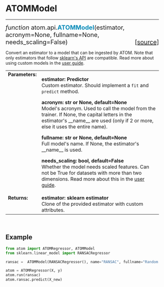 # ATOMModel
-----------

<div style="font-size:20px">
<em>function</em> atom.api.<strong style="color:#008AB8">ATOMModel</strong>(estimator,
acronym=None, fullname=None, needs_scaling=False)
<span style="float:right">
<a href="https://github.com/tvdboom/ATOM/blob/master/atom/api.py#L26">[source]</a>
</span>
</div>

Convert an estimator to a model that can be ingested by ATOM. Note that
only estimators that follow [sklearn's API](https://scikit-learn.org/stable/developers/develop.html)
are compatible. Read more about using custom models in the [user guide](../../../user_guide/models/#custom-models).

<table style="font-size:16px">
<tr>
<td width="20%" class="td_title" style="vertical-align:top"><strong>Parameters:</strong></td>
<td width="80%" class="td_params">
<p>
<strong>estimator: Predictor</strong><br>
Custom estimator. Should implement a <code>fit</code> and
<code>predict</code> method.
</p>
<p>
<strong>acronym: str or None, default=None</strong><br>
Model's acronym. Used to call the model from the trainer. If
None, the capital letters in the estimator's __name__ are used
(only if 2 or more, else it uses the entire name).
</p>
<p>
<strong>fullname: str or None, default=None</strong><br>
Full model's name. If None, the estimator's __name__ is used.
</p>
<p>
<strong>needs_scaling: bool, default=False</strong><br>
Whether the model needs scaled features. Can not be True for
datasets with more than two dimensions. Read more about this
in the <a href="../../../user_guide/models/#deep-learning">user guide</a>.
</p>
</td>
</tr>
<tr>
<td width="20%" class="td_title" style="vertical-align:top"><strong>Returns:</strong></td>
<td width="80%" class="td_params">
<strong>estimator: sklearn estimator</strong><br>
Clone of the provided estimator with custom attributes.
</td>
</tr>
</table>
<br />



## Example

```python
from atom import ATOMRegressor, ATOMModel
from sklearn.linear_model import RANSACRegressor

ransac =  ATOMModel(RANSACRegressor(), name="RANSAC", fullname="Random Sample Consensus")

atom = ATOMRegressor(X, y)
atom.run(ransac)
atom.ransac.predict(X_new)
```
